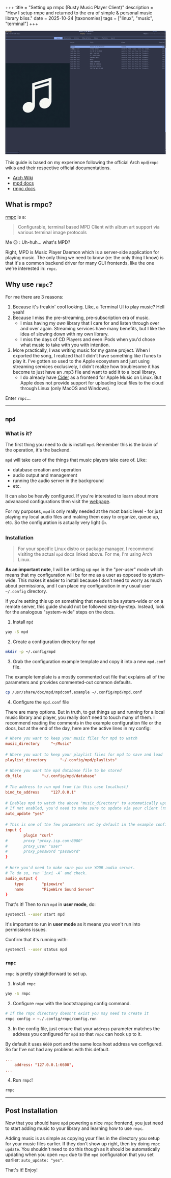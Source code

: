 +++
title = "Setting up rmpc (Rusty Music Player Client)"
description = "How I setup rmpc and returned to the era of simple & personal music library bliss."
date = 2025-10-24
[taxonomies]
tags = ["linux", "music", "terminal"]
+++

![my rmpc](/images/rmpc.png "rmpc running")

This guide is based on my experience following the official Arch `mpd`/`rmpc` wikis and their respective official documentations.
- [Arch Wiki](https://wiki.archlinux.org/title/Music_Player_Daemon#)
- [mpd docs](https://mpd.readthedocs.io/en/stable/index.html)
- [rmpc docs](https://mierak.github.io/rmpc/)

## What is rmpc?

[rmpc](https://github.com/mierak/rmpc) is a:

> Configurable, terminal based MPD Client with album art support via various terminal image protocols

Me :confused: : Uh-huh... what's MPD?

Right, MPD is Music Player Daemon which is a server-side application for playing music.
The only thing we need to know (re: the only thing I know) is that it's a common backend driver for many GUI frontends, like the one we're interested in: `rmpc`.

## Why use `rmpc`?

For me there are 3 reasons:

1. Because it's freakin' cool looking. Like, a Terminal UI to play music? Hell yeah!
2. Because I miss the pre-streaming, pre-subscription era of music.
    - I miss having my _own_ library that I care for and listen through over and over again. Streaming services have many benefits, but I like the idea of slowing down with my own library.
    - I miss the days of CD Players and even iPods when you'd chose what music to take with you with intention.
3. More practically, I was writing music for my game project. When I exported the song, I realized that I didn't have something like iTunes to play it. I've gotten so used to the Apple ecosystem and just using streaming services exclusively, I didn't realize how troublesome it has become to just have an .mp3 file and want to add it to a local library.
    - I do already have [Cider](https://cider.sh/) as a frontend for Apple Music on Linux. But Apple does not provide support for uploading local files to the cloud through Linux (only MacOS and Windows).

Enter `rmpc`...

---

## `mpd`

### What is it?

The first thing you need to do is install `mpd`.
Remember this is the brain of the operation, it's the backend.

`mpd` will take care of the things that music players take care of. Like:
- database creation and operation
- audio output and management
- running the audio server in the background
- etc.

It can also be heavily configured. If you're interested to learn about more advanaced configurations then visit the [webpage](https://mpd.readthedocs.io/en/stable/index.html).

For my purposes, `mpd` is only really needed at the most basic level - for just playing my local audio files and making them easy to organize, queue up, etc.
So the configuration is actually very light :thumbsup:.

### Installation

> For your specific Linux distro or package manager, I recommend visiting the actual `mpd` docs linked above. For me, I'm using Arch Linux.

**As an important note**, I will be setting up `mpd` in the "per-user" mode which means that my configuration will be for me as a user as opposed to system-wide.
This makes it easier to install because I don't need to worry as much about permissions, and I can place my configuration in my usual user `~/.config` directory.

If you're setting this up on something that needs to be system-wide or on a remote server, this guide should not be followed step-by-step.
Instead, look for the analogous "system-wide" steps on the docs.

1. Install `mpd`

```bash
yay -S mpd
```

2. Create a configuration directory for `mpd`

```bash
mkdir -p ~/.config/mpd
```

3. Grab the configuration example template and copy it into a new `mpd.conf` file.

The example template is a mostly commented out file that explains all of the parameters and provides commented-out common defaults.

```bash
cp /usr/share/doc/mpd/mpdconf.example ~/.config/mpd/mpd.conf
```

4. Configure the `mpd.conf` file

There are many options. 
But in truth, to get things up and running for a local music library and player, you really don't need to touch many of them.
I recommend reading the comments in the example configuration file or the docs, but at the end of the day, here are the active lines in my config:

```conf
# Where you want to keep your music files for mpd to watch
music_directory		"~/Music"

# Where you want to keep your playlist files for mpd to save and load
playlist_directory		"~/.config/mpd/playlists"

# Where you want the mpd database file to be stored
db_file			"~/.config/mpd/database"

# The address to run mpd from (in this case localhost)
bind_to_address		"127.0.0.1"

# Enables mpd to watch the above "music_directory" to automatically update
# If not enabled, you'd need to make sure to update via your client (rmpc)
auto_update	"yes"

# This is one of the few parameters set by default in the example config
input {
        plugin "curl"
#       proxy "proxy.isp.com:8080"
#       proxy_user "user"
#       proxy_password "password"
}

# Here you'd need to make sure you use YOUR audio server.
# To do so, run `inxi -A` and check.
audio_output {
	type		"pipewire"
	name		"PipeWire Sound Server"
}
```

That's it!
Then to run `mpd` in **user mode**, do:

```bash
systemctl --user start mpd
```

It's important to run in **user mode** as it means you won't run into permissions issues.

Confirm that it's running with:

```bash
systemctl --user status mpd
```


### `rmpc`

`rmpc` is pretty straightforward to set up.

1. Install `rmpc`

```bash
yay -S rmpc
```

2. Configure `rmpc` with the bootstrapping config command.
```bash
# If the rmpc directory doesn't exist you may need to create it
rmpc config > ~./.config/rmpc/config.ron
```

3. In the config file, just ensure that your `address` parameter matches the address you configured for `mpd` so that `rmpc` can hook up to it.

By default it uses `6600` port and the same localhost address we configured. So far I've not had any problems with this default.

```conf
...
    address: "127.0.0.1:6600",
...
```

4. Run `rmpc`!

```bash
rmpc
```

---

## Post Installation

Now that you should have `mpd` powering a nice `rmpc` frontend, you just need to start adding music to your library and learning how to use `rmpc`.

Adding music is as simple as copying your files in the directory you setup for your music files earlier.
If they don't show up right, then try doing `rmpc update`.
You shouldn't need to do this though as it should be automatically updating when you open `rmpc` due to the `mpd` configuration that you set earlier: `auto_update: "yes"`.

That's it! Enjoy!

